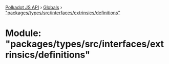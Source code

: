 [Polkadot JS API](../README.md) › [Globals](../globals.md) › ["packages/types/src/interfaces/extrinsics/definitions"](_packages_types_src_interfaces_extrinsics_definitions_.md)

# Module: "packages/types/src/interfaces/extrinsics/definitions"


